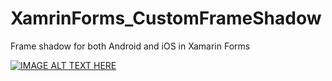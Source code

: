 # XamrinForms_CustomFrameShadow
Frame shadow for both Android and iOS in Xamarin Forms

[![IMAGE ALT TEXT HERE](https://img.youtube.com/vi/v=hrf9BHYIM_E/0.jpg)](https://www.youtube.com/watch?v=hrf9BHYIM_E)
